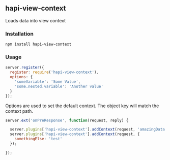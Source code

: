 ## hapi-view-context

Loads data into view context

### Installation

`npm install hapi-view-context`

### Usage

```js
server.register({
  register: require('hapi-view-context'),
  options: {
    'someVariable': 'Some Value',
    'some.nested.variable': 'Another value'
  }
});
```

Options are used to set the default context. The object key will match the context path.

```js
server.ext('onPreResponse', function(request, reply) {

  server.plugins['hapi-view-context'].addContext(request, 'amazingData', 'More data');
  server.plugins['hapi-view-context'].addContext(request, {
    somethingElse: 'test'
  });

});
```

